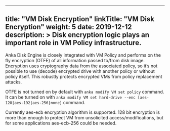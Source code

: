 


---
title: "VM Disk Encryption"
linkTitle: "VM Disk Encryption"
weight: 5
date: 2019-12-12
description: >
  Disk encryption logic plays an important role in VM Policy infrastructure. 
---


Anka Disk Engine is closely integrated with VM Policy and performs on the fly encryption (OTFE) of all information passed to/from disk image. Encryption uses cryptography data from the associated policy, so it’s not possible to use (decode) encrypted drive with another policy or without policy itself. This robustly protects encrypted VMs from policy replacement attacks.  

OTFE is not turned on by default with `anka modify VM set policy` command. It can be turned on with `anka modify VM set hard-drive --enc [aes-128|aes-192|aes-256|none]` command.  

Currently aes-ecb encryption algorithm is supported. 128 bit encryption is more than enough to protect VM from unsolicited access/modifications, but for some applications aes-ecb-256 could be needed.  

